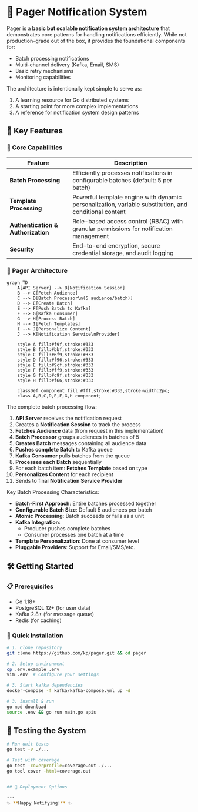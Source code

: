 # 📡 Pager Notification System

Pager is a **basic but scalable notification system architecture** that demonstrates core patterns for handling notifications efficiently. While not production-grade out of the box, it provides the foundational components for:

- Batch processing notifications
- Multi-channel delivery (Kafka, Email, SMS)
- Basic retry mechanisms
- Monitoring capabilities

The architecture is intentionally kept simple to serve as:
1. A learning resource for Go distributed systems
2. A starting point for more complex implementations
3. A reference for notification system design patterns

## 🌟 Key Features

### 🚀 Core Capabilities
| Feature | Description |
|---------|-------------|
| **Batch Processing** | Efficiently processes notifications in configurable batches (default: 5 per batch) |
| **Template Processing** | Powerful template engine with dynamic personalization, variable substitution, and conditional content |
| **Authentication & Authorization** | Role-based access control (RBAC) with granular permissions for notification management |
| **Security** | End-to-end encryption, secure credential storage, and audit logging |

### 🧩 Pager Architecture
```mermaid
graph TD
    A[API Server] --> B[Notification Session]
    B --> C[Fetch Audience]
    C --> D[Batch Processor\n(5 audience/batch)]
    D --> E[Create Batch]
    E --> F[Push Batch to Kafka]
    F --> G[Kafka Consumer]
    G --> H[Process Batch]
    H --> I[Fetch Templates]
    I --> J[Personalize Content]
    J --> K[Notification Service\nProvider]
    
    style A fill:#f9f,stroke:#333
    style B fill:#bbf,stroke:#333
    style C fill:#6f9,stroke:#333
    style D fill:#f96,stroke:#333
    style E fill:#9cf,stroke:#333
    style F fill:#ff9,stroke:#333
    style G fill:#c9f,stroke:#333
    style H fill:#f66,stroke:#333
    
    classDef component fill:#fff,stroke:#333,stroke-width:2px;
    class A,B,C,D,E,F,G,H component;
```

The complete batch processing flow:
1. **API Server** receives the notification request
2. Creates a **Notification Session** to track the process
3. **Fetches Audience** data (from request in this implementation)
4. **Batch Processor** groups audiences in batches of 5
5. **Creates Batch** messages containing all audience data
6. **Pushes complete Batch** to Kafka queue
7. **Kafka Consumer** pulls batches from the queue
8. **Processes each Batch** sequentially
9. For each batch item: **Fetches Template** based on type
10. **Personalizes Content** for each recipient
11. Sends to final **Notification Service Provider**

Key Batch Processing Characteristics:
- **Batch-First Approach**: Entire batches processed together
- **Configurable Batch Size**: Default 5 audiences per batch
- **Atomic Processing**: Batch succeeds or fails as a unit
- **Kafka Integration**:
  - Producer pushes complete batches
  - Consumer processes one batch at a time
- **Template Personalization**: Done at consumer level
- **Pluggable Providers**: Support for Email/SMS/etc.

## 🛠️ Getting Started

### 📋 Prerequisites
- Go 1.18+
- PostgreSQL 12+ (for user data)
- Kafka 2.8+ (for message queue)
- Redis (for caching)

### 🚀 Quick Installation
```bash
# 1. Clone repository
git clone https://github.com/kp/pager.git && cd pager

# 2. Setup environment
cp .env.example .env
vim .env  # Configure your settings

# 3. Start kafka dependencies
docker-compose -f kafka/kafka-compose.yml up -d

# 3. Install & run
go mod download
source .env && go run main.go apis
```

## 🧪 Testing the System
```bash
# Run unit tests
go test -v ./...

# Test with coverage
go test -coverprofile=coverage.out ./...
go tool cover -html=coverage.out


## 🚀 Deployment Options

---
✨ **Happy Notifying!** ✨
